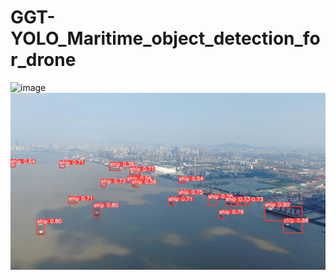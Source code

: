 # GGT-YOLO_Maritime_object_detection_for_drone
![image]( https://raw.githubusercontent.com/matebearyuan/GGT-YOLO_Maritime_object_detection_for_drone/blob/main/maritime%20object%20detection.gif)
![image](https://github.com/matebearyuan/GGT-YOLO_Maritime_object_detection_for_drone/raw/main/results/10.jpg)
